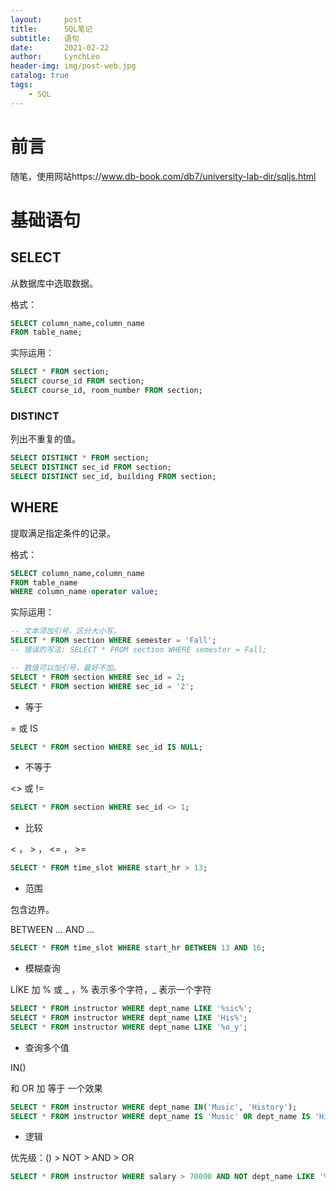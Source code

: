 ```yaml
---
layout:     post
title:      SQL笔记
subtitle:   语句
date:       2021-02-22
author:     LynchLeo
header-img: img/post-web.jpg
catalog: true
tags:
    - SQL
---
```


# 前言

随笔，使用网站https://www.db-book.com/db7/university-lab-dir/sqljs.html

# 基础语句

## SELECT

从数据库中选取数据。

格式：

```sql
SELECT column_name,column_name 
FROM table_name;
```

实际运用：

```sql
SELECT * FROM section;
SELECT course_id FROM section;
SELECT course_id, room_number FROM section;
```
### DISTINCT

列出不重复的值。

```sql
SELECT DISTINCT * FROM section;
SELECT DISTINCT sec_id FROM section;
SELECT DISTINCT sec_id, building FROM section;
```

## WHERE

提取满足指定条件的记录。

格式：

```sql
SELECT column_name,column_name 
FROM table_name 
WHERE column_name operator value;
```
实际运用：

```sql
-- 文本须加引号，区分大小写。
SELECT * FROM section WHERE semester = 'Fall';
-- 错误的写法: SELECT * FROM section WHERE semester = Fall;

-- 数值可以加引号，最好不加。
SELECT * FROM section WHERE sec_id = 2;
SELECT * FROM section WHERE sec_id = '2';
```

* 等于

= 或 IS

```sql
SELECT * FROM section WHERE sec_id IS NULL;
```

* 不等于

<> 或 !=

```sql
SELECT * FROM section WHERE sec_id <> 1;
```

* 比较

< ， > ， <= ， >=

```sql
SELECT * FROM time_slot WHERE start_hr > 13;
```

* 范围

包含边界。

BETWEEN ... AND ...

```sql
SELECT * FROM time_slot WHERE start_hr BETWEEN 13 AND 16;
```

* 模糊查询

LIKE 加 % 或 \_ ，% 表示多个字符，\_ 表示一个字符

```sql
SELECT * FROM instructor WHERE dept_name LIKE '%sic%';
SELECT * FROM instructor WHERE dept_name LIKE 'His%';
SELECT * FROM instructor WHERE dept_name LIKE '%o_y';
```

* 查询多个值

IN()

和 OR 加 等于 一个效果

```sql
SELECT * FROM instructor WHERE dept_name IN('Music', 'History');
SELECT * FROM instructor WHERE dept_name IS 'Music' OR dept_name IS 'History';
```

* 逻辑

优先级：() > NOT > AND > OR

```sql
SELECT * FROM instructor WHERE salary > 70000 AND NOT dept_name LIKE '%sic%';
```
